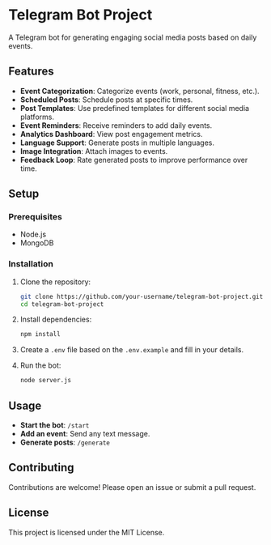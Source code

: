 # Telegram Bot Project

A Telegram bot for generating engaging social media posts based on daily events.

## Features

- **Event Categorization**: Categorize events (work, personal, fitness, etc.).
- **Scheduled Posts**: Schedule posts at specific times.
- **Post Templates**: Use predefined templates for different social media platforms.
- **Event Reminders**: Receive reminders to add daily events.
- **Analytics Dashboard**: View post engagement metrics.
- **Language Support**: Generate posts in multiple languages.
- **Image Integration**: Attach images to events.
- **Feedback Loop**: Rate generated posts to improve performance over time.

## Setup

### Prerequisites

- Node.js
- MongoDB

### Installation

1. Clone the repository:
    ```sh
    git clone https://github.com/your-username/telegram-bot-project.git
    cd telegram-bot-project
    ```

2. Install dependencies:
    ```sh
    npm install
    ```

3. Create a `.env` file based on the `.env.example` and fill in your details.

4. Run the bot:
    ```sh
    node server.js
    ```

## Usage

- **Start the bot**: `/start`
- **Add an event**: Send any text message.
- **Generate posts**: `/generate`

## Contributing

Contributions are welcome! Please open an issue or submit a pull request.

## License

This project is licensed under the MIT License.

